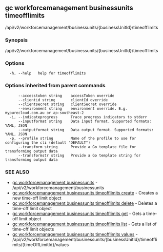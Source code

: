 ## gc workforcemanagement businessunits timeofflimits

/api/v2/workforcemanagement/businessunits/{businessUnitId}/timeofflimits

### Synopsis

/api/v2/workforcemanagement/businessunits/{businessUnitId}/timeofflimits

### Options

```
  -h, --help   help for timeofflimits
```

### Options inherited from parent commands

```
      --accesstoken string    accessToken override
      --clientid string       clientId override
      --clientsecret string   clientSecret override
      --environment string    environment override. E.g. mypurecloud.com.au or ap-southeast-2
  -i, --indicateprogress      Trace progress indicators to stderr
      --inputformat string    Data input format. Supported formats: YAML, JSON
      --outputformat string   Data output format. Supported formats: YAML, JSON
  -p, --profile string        Name of the profile to use for configuring the cli (default "DEFAULT")
      --transform string      Provide a Go template file for transforming output data
      --transformstr string   Provide a Go template string for transforming output data
```

### SEE ALSO

* [gc workforcemanagement businessunits](gc_workforcemanagement_businessunits.html)	 - /api/v2/workforcemanagement/businessunits
* [gc workforcemanagement businessunits timeofflimits create](gc_workforcemanagement_businessunits_timeofflimits_create.html)	 - Creates a new time-off limit object
* [gc workforcemanagement businessunits timeofflimits delete](gc_workforcemanagement_businessunits_timeofflimits_delete.html)	 - Deletes a time-off limit object
* [gc workforcemanagement businessunits timeofflimits get](gc_workforcemanagement_businessunits_timeofflimits_get.html)	 - Gets a time-off limit object
* [gc workforcemanagement businessunits timeofflimits list](gc_workforcemanagement_businessunits_timeofflimits_list.html)	 - Gets a list of time-off limit objects
* [gc workforcemanagement businessunits timeofflimits values](gc_workforcemanagement_businessunits_timeofflimits_values.html)	 - /api/v2/workforcemanagement/businessunits/{businessUnitId}/timeofflimits/{timeOffLimitId}/values


